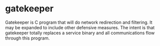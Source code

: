 # gatekeeper

Gatekeeper is C program that will do network redirection and filtering. It may be expanded to include other defensive measures. The intent is that gatekeeper totally replaces a service binary and all communications flow through this program.
